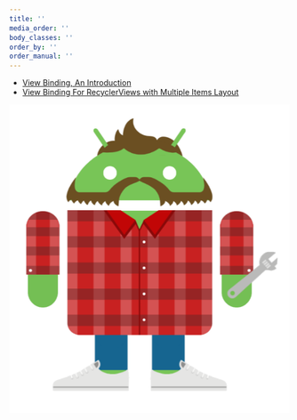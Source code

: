 ```yaml
---
title: ''
media_order: ''
body_classes: ''
order_by: ''
order_manual: ''
---
```


* [View Binding, An Introduction](https://marco.biasin.dev/home/viewbinding/view-binding-introduction)
* [View Binding For RecyclerViews with Multiple Items Layout](https://marco.biasin.dev/home/viewbinding/view-binding-recyclerview-multiple-layout)

![Your personal Android Worker](avatar_03_01.PNG)